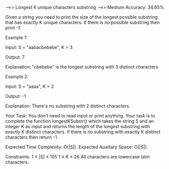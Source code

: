 -->> Longest K unique characters substring
-->> Medium  Accuracy: 34.65%

Given a string you need to print the size of the longest possible substring that has exactly K unique characters. If there is no possible substring then print -1.

Example 1:

Input:
S = "aabacbebebe", K = 3

Output: 
7

Explanation: 
"cbebebe" is the longest substring with 3 distinct characters.


Example 2:

Input: 
S = "aaaa", K = 2

Output: -1

Explanation: 
There's no substring with 2 distinct characters.


Your Task:
You don't need to read input or print anything. Your task is to complete the function longestKSubstr() which takes the string S and an integer K as input and returns the length of the longest substring with exactly K distinct characters. If there is no substring with exactly K distinct characters then return -1.

Expected Time Complexity: O(|S|).
Expected Auxiliary Space: O(|S|).

Constraints:
1 ≤ |S| ≤ 105
1 ≤ K ≤ 26
All characters are lowercase latin characters.